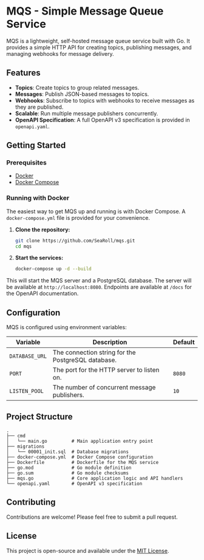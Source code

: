 # MQS - Simple Message Queue Service

MQS is a lightweight, self-hosted message queue service built with Go. It provides a simple HTTP API for creating topics, publishing messages, and managing webhooks for message delivery.

## Features

- **Topics**: Create topics to group related messages.
- **Messages**: Publish JSON-based messages to topics.
- **Webhooks**: Subscribe to topics with webhooks to receive messages as they are published.
- **Scalable**: Run multiple message publishers concurrently.
- **OpenAPI Specification**: A full OpenAPI v3 specification is provided in `openapi.yaml`.

## Getting Started

### Prerequisites

- [Docker](https://www.docker.com/)
- [Docker Compose](https://docs.docker.com/compose/)

### Running with Docker

The easiest way to get MQS up and running is with Docker Compose. A `docker-compose.yml` file is provided for your convenience.

1.  **Clone the repository:**

    ```sh
    git clone https://github.com/SeaRoll/mqs.git
    cd mqs
    ```

2.  **Start the services:**

    ```sh
    docker-compose up -d --build
    ```

This will start the MQS server and a PostgreSQL database. The server will be available at `http://localhost:8080`. Endpoints are available at `/docs` for the OpenAPI documentation.

## Configuration

MQS is configured using environment variables:

| Variable       | Description                                        | Default |
| -------------- | -------------------------------------------------- | ------- |
| `DATABASE_URL` | The connection string for the PostgreSQL database. |         |
| `PORT`         | The port for the HTTP server to listen on.         | `8080`  |
| `LISTEN_POOL`  | The number of concurrent message publishers.       | `10`    |

## Project Structure

```
.
├── cmd
│   └── main.go         # Main application entry point
├── migrations
│   └── 00001_init.sql  # Database migrations
├── docker-compose.yml  # Docker Compose configuration
├── Dockerfile          # Dockerfile for the MQS service
├── go.mod              # Go module definition
├── go.sum              # Go module checksums
├── mqs.go              # Core application logic and API handlers
└── openapi.yaml        # OpenAPI v3 specification
```

## Contributing

Contributions are welcome! Please feel free to submit a pull request.

## License

This project is open-source and available under the [MIT License](LICENSE).
